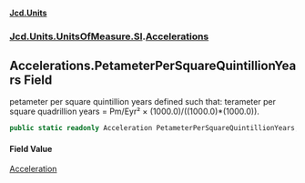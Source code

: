 #### [Jcd.Units](index.md 'index')
### [Jcd.Units.UnitsOfMeasure.SI](Jcd.Units.UnitsOfMeasure.SI.md 'Jcd.Units.UnitsOfMeasure.SI').[Accelerations](Accelerations.md 'Jcd.Units.UnitsOfMeasure.SI.Accelerations')

## Accelerations.PetameterPerSquareQuintillionYears Field

petameter per square quintillion years defined such that: terameter per square quadrillion years = Pm/Eyr² ×
(1000.0)/((1000.0)*(1000.0)).

```csharp
public static readonly Acceleration PetameterPerSquareQuintillionYears;
```

#### Field Value
[Acceleration](Acceleration.md 'Jcd.Units.UnitTypes.Acceleration')